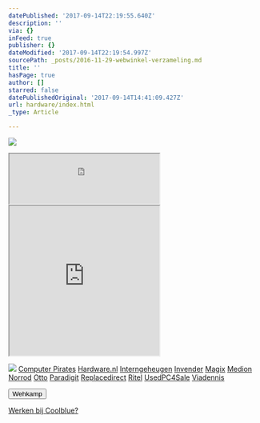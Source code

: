 ```yaml
---
datePublished: '2017-09-14T22:19:55.640Z'
description: ''
via: {}
inFeed: true
publisher: {}
dateModified: '2017-09-14T22:19:54.997Z'
sourcePath: _posts/2016-11-29-webwinkel-verzameling.md
title: ''
hasPage: true
author: []
starred: false
datePublishedOriginal: '2017-09-14T14:41:09.427Z'
url: hardware/index.html
_type: Article

---
```

![](https://the-grid-user-content.s3-us-west-2.amazonaws.com/e4f5c7a1-5645-4150-88af-80872fdd68a7.jpg)

<iframe src="https://the-grid.github.io/ed-userhtml/?g=eJzNkjFPwzAQhXf_CuO9dUJAhTSJhAAJJBAMXZiqS3yNrdpO5LhNK8R_xyRBCNiY8GLfs8_fe9JlJzdP16uX51sqvdEFyT43BFEQknX-qLEgQu3pK6FhGTjMeiW8TGl8HkXtYTnIElUtfdCSL428kYxPH2RApcNNzqT3bcp53_fzqwo7oRxWfm41ox5cjT5n61KD3bIiU6amnau-9ZSNAffxnt8bqLHjVpRrNR69xNopwXtlt6gtgOEQELOJ0dqaUdCBcLd6fKB-5xunIIAHizkbU8WD_ylOKGioysYJdGm0DKY4FJT8itO6zVxa3jU7VyGvwITLNA7tOim7hFcOwas9DmoUxzpcLc7-ecSf3v6WkQ7MnC1OL9g0JTm7jBgdiTmLGB-QgcjLRhzDrPBxCN8Bf_vYjQ" height="100" style=""></iframe>

<iframe src="https://the-grid.github.io/ed-userhtml/?g=eJy1V11vmzAUfedXsEjNW8JXaJs2TtV1m1ap6_bQh_UpMvgWrBpjGWekmvbfd_nISrulTTWIIsAW3HvOMedevHj34evFze23j3ZqMrG0FtsTULa0rEVhHgQsLcZ_2D8tG38Z3UxKzkx6Ynuh66rNaT2dAk9Sg3OPU9Yva-G0z1sLaqca7sgoNUadOE5ZltPzGArGNcRmKsXINlQnYMhoFQkq70fLBc8Su9Dxk2eiPKO6ut-5zGgChSNZtOLNpUkh0Zw5JZf3ICSlmUMxxaTNoWQysqnADJ9vvlzZZm1yzSkmrjGSUcOqIdDSwYGNoyjXDPSJe4qgHLq0d9ARPKIRncZ5NgyZbYIhiZh4ajRlgIf4HvRUgnHOYuKFhzN3TDN1mpFjL_SP5_WAEi8Ijg69eqBJfVqTwdjDRmkoisFXEkODltRABc6gAMaQuTtbef6q4btqCR_4nwZ6b_8gGJprBNRMeI1sECbb-L3x2EUjTo2AwQrJNv6eNPwuDX8PGgXCUghIglY6TzTNMooYRVVNnFjw-L45ninijQ1ZazEuyCzw3PEdufl-NcYJUsU5CM7xpcR_w7F-fixpBuR9LibXwEqIBlII42Oy_1_o8MWFjtF566JIc9Wak0sGmykt1KayqR8E86OOUa_LchIXL9jV1iDISOZ3uRB5iZkvugmWdh_SdDAPbIMYJFZuoXIua3htGW9FUqmqNAqD2TOFGHuTQk-T9KRRN2iPKu3b4Xx_5gZth_P8f3W3jlDr_YRiICUvGNDahr247DFkD21wt9N2iBSGXviqRtil3yLSx42CWoBe9IEm2sBFCN9RbM8JpLBOQNY1uv1M8Oeu3zHX5ZMbuyazXtOlyQGmm6UXiZ6BH1iqh1xXXQHBVfVPcZnUOs2Og6P9vqf-EuZ2G7EXNVp8PaqAu54oZw-4iXKazdRvkR6J0Q" height="300" style=""></iframe>

![](https://the-grid-user-content.s3-us-west-2.amazonaws.com/d4d8e480-281e-41f8-a31e-4427722137e0.png)
[Computer Pirates][0]
[Hardware.nl][1]
[Interngeheugen][2]
[Invender][3]
[Magix][4]
[Medion][5]
[Norrod][6]
[Otto][7]
[Paradigit][8]
[Replacedirect][9]
[Ritel][10]
[UsedPC4Sale][11]
[Viadennis][12]

<button data-role="cta" style="">Wehkamp</button>

[Werken bij Coolblue?][13]

[0]: http://www.computerpirates.com/
[1]: http://www.hardware.nl/
[2]: http://www.interngeheugen.com/tt/?tt=2902_12_133761_Interngeheugen&r=%2F
[3]: http://www.invender.nl/ttiv/index.php?tt=352_12_133761_Invender&r=%2F
[4]: http://www.magix.com/ap/tradetracker/?tt=2074_12_133761_Magix&r=%2F
[5]: http://tc.tradetracker.net/?c=3452&m=12&a=133761
[6]: http://www.norrod.nl/tt/index.aspx?tt=23396_12_133761_Norrod&r=%2F
[7]: http://www.otto.nl/
[8]: http://www.paradigit.nl/tt/index.aspx?tt=5043_12_133761_Paradigit&r=%2F
[9]: http://www.replacedirect.nl/
[10]: http://www.ritel.nl/telecom/?tt=668_12_133761_Ritel&r=%2F
[11]: http://tc.tradetracker.net/?c=20400&m=12&a=133761&r=UsedPC4sale&u=%2F
[12]: http://www.viadennis.nl/computer/?tt=15804_12_133761_Viadennis&r=%2F
[13]: http://prf.hn/click/camref:1100l3bs3/creativeref:1011l11074